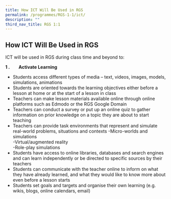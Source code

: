 ```yaml
---
title: How ICT Will Be Used in RGS
permalink: /programmes/RGS-1-1/ict/
description: ""
third_nav_title: RGS 1:1
---
```

## How ICT Will Be Used in RGS

ICT will be used in RGS during class time and beyond to:

**1 \.**       **Activate Learning**

*   Students access different types of media – text, videos, images, models, simulations, animations
*   Students are oriented towards the learning objectives either before a lesson at home or at the start of a lesson in class
*   Teachers can make lesson materials available online through online platforms such as Edmodo or the RGS Google Domain
*   Teachers can conduct a survey or put up an online quiz to gather information on prior knowledge on a topic they are about to start teaching
*   Teachers can provide task environments that represent and simulate real-world problems, situations and contexts
-Micro-worlds and simulations<br>
-Virtual/augmented reality<br>
-Role-play simulations
*   Students have access to online libraries, databases and search engines and can learn independently or be directed to specific sources by their teachers
*   Students can communicate with the teacher online to inform on what they have already learned, and what they would like to know more about even before a lesson starts
*   Students set goals and targets and organise their own learning (e.g. wikis, blogs, online calendars, email)